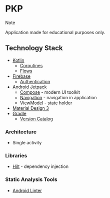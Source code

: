 # PKP

> [!NOTE]
> Application made for educational purposes only.

## Technology Stack

- [Kotlin](https://kotlinlang.org/)
  - [Coroutines](https://kotlinlang.org/docs/coroutines-overview.html)
  - [Flows](https://kotlinlang.org/docs/flow.html)
- [Firebase](https://firebase.google.com/)
  - [Authentication](https://firebase.google.com/products/auth)
- [Android Jetpack](https://developer.android.com/jetpack)
  - [Compose](https://developer.android.com/jetpack/compose) - modern UI toolkit
  - [Navigation](https://developer.android.com/guide/navigation) - navigation in application
  - [ViewModel](https://developer.android.com/topic/libraries/architecture/viewmodel) - state holder
- [Material Design 3](https://m3.material.io/)
- [Gradle](https://gradle.org/)
  - [Version Catalog](https://docs.gradle.org/current/userguide/platforms.html)

### Architecture

- Single activity

### Libraries

- [Hilt](https://developer.android.com/training/dependency-injection/hilt-android) - dependency injection

### Static Analysis Tools

- [Android Linter](https://developer.android.com/studio/write/lint)
